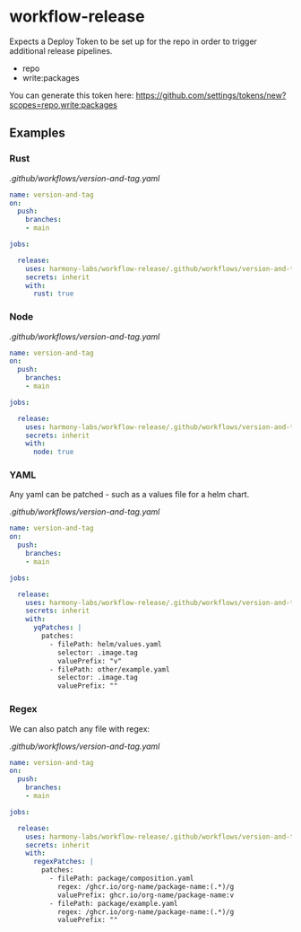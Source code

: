 # workflow-release

Expects a Deploy Token to be set up for the repo in order to trigger additional release pipelines.

* repo
* write:packages

You can generate this token here: https://github.com/settings/tokens/new?scopes=repo,write:packages

## Examples

### Rust

*.github/workflows/version-and-tag.yaml*
```yaml
name: version-and-tag
on:
  push:
    branches:
    - main

jobs:

  release:
    uses: harmony-labs/workflow-release/.github/workflows/version-and-tag.yaml@main
    secrets: inherit
    with:
      rust: true
```

### Node

*.github/workflows/version-and-tag.yaml*
```yaml
name: version-and-tag
on:
  push:
    branches:
    - main

jobs:

  release:
    uses: harmony-labs/workflow-release/.github/workflows/version-and-tag.yaml@main
    secrets: inherit
    with:
      node: true
```

### YAML

Any yaml can be patched - such as a values file for a helm chart.

*.github/workflows/version-and-tag.yaml*
```yaml
name: version-and-tag
on:
  push:
    branches:
    - main

jobs:

  release:
    uses: harmony-labs/workflow-release/.github/workflows/version-and-tag.yaml@main
    secrets: inherit
    with:
      yqPatches: |
        patches:
          - filePath: helm/values.yaml
            selector: .image.tag
            valuePrefix: "v"
          - filePath: other/example.yaml
            selector: .image.tag
            valuePrefix: ""
```

### Regex

We can also patch any file with regex:

*.github/workflows/version-and-tag.yaml*
```yaml
name: version-and-tag
on:
  push:
    branches:
    - main

jobs:

  release:
    uses: harmony-labs/workflow-release/.github/workflows/version-and-tag.yaml@main
    secrets: inherit
    with:
      regexPatches: |
        patches:
          - filePath: package/composition.yaml
            regex: /ghcr.io/org-name/package-name:(.*)/g
            valuePrefix: ghcr.io/org-name/package-name:v
          - filePath: package/example.yaml
            regex: /ghcr.io/org-name/package-name:(.*)/g
            valuePrefix: ""
```
